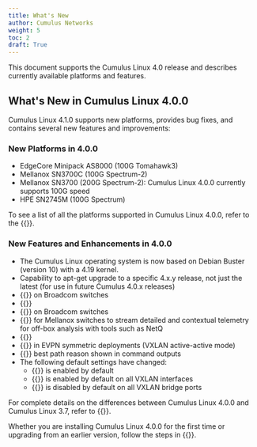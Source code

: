 ```yaml
---
title: What's New
author: Cumulus Networks
weight: 5
toc: 2
draft: True
---
```

This document supports the Cumulus Linux 4.0 release and describes currently available platforms and features.

## What's New in Cumulus Linux 4.0.0

Cumulus Linux 4.1.0 supports new platforms, provides bug fixes, and contains several new features and improvements:

### New Platforms in 4.0.0

- EdgeCore Minipack AS8000 (100G Tomahawk3)
- Mellanox SN3700C (100G Spectrum-2)
- Mellanox SN3700 (200G Spectrum-2): Cumulus Linux 4.0.0 currently supports 100G speed
- HPE SN2745M (100G Spectrum)

To see a list of all the platforms supported in Cumulus Linux 4.0.0, refer to the {{<exlink url="https://cumulusnetworks.com/products/hardware-compatibility-list/" text="Hardware Compatibility List (HCL)">}}.

### New Features and Enhancements in 4.0.0

- The Cumulus Linux operating system is now based on Debian Buster (version 10) with a 4.19 kernel.
- Capability to apt-get upgrade to a specific 4.x.y release, not just the latest (for use in future Cumulus 4.0.x releases)
- {{<link url="EVPN-BUM-Traffic-with-PIM-SM" text="EVPN BUM traffic handling using PIM-SM">}} on Broadcom switches
- {{<link url="Protocol-Independent-Multicast-PIM#pim-active-active-with-mlag" text="PIM active-active with MLAG">}}
- {{<link url="Port-Security" text="Port security">}} on Broadcom switches
- {{<link url="MMellanox-WJH" text="What Just Happened (WJH)">}} for Mellanox switches to stream detailed and contextual telemetry for off-box analysis with tools such as NetQ
- {{<link url="Back-up-and-Restore" text="New backup and restore utility">}}
- {{<link url="Inter-subnet-Routing#advertise-primary-ip-address" text="Advertise Primary IP Address for type-5 routes">}} in EVPN symmetric deployments (VXLAN active-active mode)
- {{<link url="Border-Gateway-Protocol-BGP" text="BGP">}} best path reason shown in command outputs
- The following default settings have changed:
    - {{<link url="Management-VRF" text="Management VRF">}} is enabled by default
    - {{<link url="Basic-Configuration" text="ARP/ND suppression">}} is enabled by default on all VXLAN interfaces
    - {{<link url="Basic-Configuration" text="MAC learning">}} is disabled by default on all VXLAN bridge ports

For complete details on the differences between Cumulus Linux 4.0.0 and Cumulus Linux 3.7, refer to {{<exlink url="https://support.cumulusnetworks.com/hc/en-us/articles/360038231814" text="this article">}}.

Whether you are installing Cumulus Linux 4.0.0 for the first time or upgrading from an earlier version, follow the steps in {{<link url="Upgrading-Cumulus-Linux">}}.
